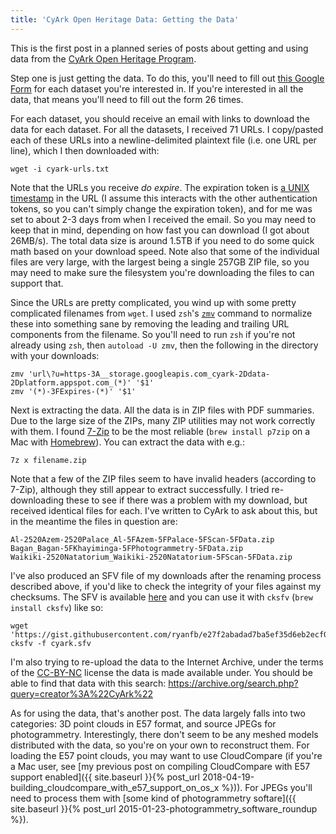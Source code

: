 ```yaml
---
title: 'CyArk Open Heritage Data: Getting the Data'
---
```


This is the first post in a planned series of posts about getting and using data from the [CyArk Open Heritage Program](http://artsandculture.google.com/project/cyark).

Step one is just getting the data. To do this, you'll need to fill out [this Google Form](https://docs.google.com/forms/d/e/1FAIpQLSehblS2-2A-FKs2q2OxF5i0jDmlJbCQj0GLW3Uc6_WLCRr6rA/viewform) for each dataset you're interested in. If you're interested in all the data, that means you'll need to fill out the form 26 times.

For each dataset, you should receive an email with links to download the data for each dataset. For all the datasets, I received 71 URLs. I copy/pasted each of these URLs into a newline-delimited plaintext file (i.e. one URL per line), which I then downloaded with:

    wget -i cyark-urls.txt

Note that the URLs you receive *do expire*. The expiration token is [a UNIX timestamp](https://www.epochconverter.com/) in the URL (I assume this interacts with the other authentication tokens, so you can't simply change the expiration token), and for me was set to about 2-3 days from when I received the email. So you may need to keep that in mind, depending on how fast you can download (I got about 26MB/s). The total data size is around 1.5TB if you need to do some quick math based on your download speed. Note also that some of the individual files are very large, with the largest being a single 257GB ZIP file, so you may need to make sure the filesystem you're downloading the files to can support that.

Since the URLs are pretty complicated, you wind up with some pretty complicated filenames from `wget`. I used `zsh`'s [`zmv`](http://zshwiki.org/home/builtin/functions/zmv) command to normalize these into something sane by removing the leading and trailing URL components from the filename. So you'll need to run `zsh` if you're not already using `zsh`, then `autoload -U zmv`, then the following in the directory with your downloads:

    zmv 'url\?u=https-3A__storage.googleapis.com_cyark-2Ddata-2Dplatform.appspot.com_(*)' '$1'
    zmv '(*)-3FExpires-(*)' '$1'

Next is extracting the data. All the data is in ZIP files with PDF summaries. Due to the large size of the ZIPs, many ZIP utilities may not work correctly with them. I found [7-Zip](https://www.7-zip.org/) to be the most reliable (`brew install p7zip` on a Mac with [Homebrew](https://brew.sh/)). You can extract the data with e.g.:

    7z x filename.zip

Note that a few of the ZIP files seem to have invalid headers (according to 7-Zip), although they still appear to extract successfully. I tried re-downloading these to see if there was a problem with my download, but received identical files for each. I've written to CyArk to ask about this, but in the meantime the files in question are:

    Al-2520Azem-2520Palace_Al-5FAzem-5FPalace-5FScan-5FData.zip
    Bagan_Bagan-5FKhayiminga-5FPhotogrammetry-5FData.zip
    Waikiki-2520Natatorium_Waikiki-2520Natatorium-5FScan-5FData.zip

I've also produced an SFV file of my downloads after the renaming process described above, if you'd like to check the integrity of your files against my checksums. The SFV is available [here](https://gist.github.com/ryanfb/e27f2abadad7ba5ef35d6eb2ecf00c7b) and you can use it with `cksfv` (`brew install cksfv`) like so:

    wget 'https://gist.githubusercontent.com/ryanfb/e27f2abadad7ba5ef35d6eb2ecf00c7b/raw/dfa0eaf8530b36833cdc74d63a02c95ec829e957/cyark.sfv'
    cksfv -f cyark.sfv

I'm also trying to re-upload the data to the Internet Archive, under the terms of the [CC-BY-NC](https://creativecommons.org/licenses/by-nc/4.0/) license the data is made available under. You should be able to find that data with this search: <https://archive.org/search.php?query=creator%3A%22CyArk%22>

As for using the data, that's another post. The data largely falls into two categories: 3D point clouds in E57 format, and source JPEGs for photogrammetry. Interestingly, there don't seem to be any meshed models distributed with the data, so you're on your own to reconstruct them. For loading the E57 point clouds, you may want to use CloudCompare (if you're a Mac user, see [my previous post on compiling CloudCompare with E57 support enabled]({{ site.baseurl }}{% post_url 2018-04-19-building_cloudcompare_with_e57_support_on_os_x %})). For JPEGs you'll need to process them with [some kind of photogrammetry softare]({{ site.baseurl }}{% post_url 2015-01-23-photogrammetry_software_roundup %}).
